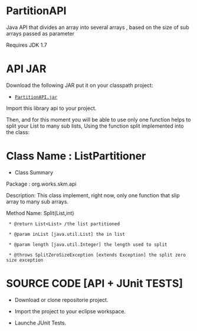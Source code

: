 # PartitionAPI
 Java API that divides an array into several arrays , based on the size of sub arrays passed as parameter

 Requires JDK 1.7 

# API JAR
Download the following JAR put it on your classpath project:

* [`PartitionAPI.jar`](http://download1327.mediafire.com/q29fc7g03q8g/y4rakriqa2ahorj/partitionApi.jar)

Import this library api to your project.

Then, and for this moment you will be able to use only one function helps to split your List to many sub lists, Using the function split implemented into the class:


# Class Name : ListPartitioner

* Class Summary

Package : org.works.skm.api

Description:
This class implement, right now, only one function that slip array to many sub arrays.

Method Name: Split(List,int)

	 * @return List<List> /the list partitioned
	 
	 * @param inList [java.util.List] the in list
	 
	 * @param length [java.util.Integer] the length used to split
	 
	 * @throws SplitZeroSizeException [extends Exception] the split zero size exception
	 

# SOURCE CODE [API + JUnit TESTS]

* Download or clone repositorie project.

* Import the project to your eclipse workspace.

* Launche JUnit Tests.

